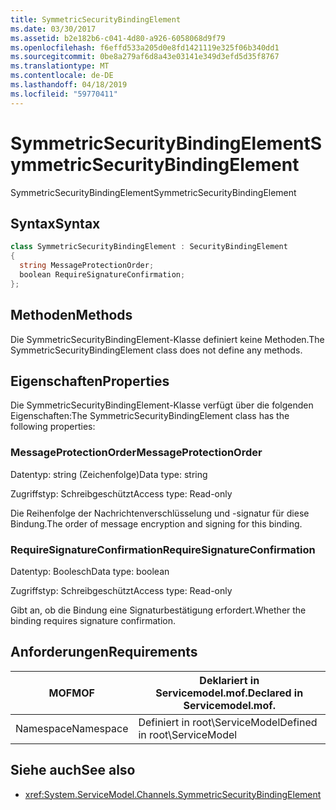 ```yaml
---
title: SymmetricSecurityBindingElement
ms.date: 03/30/2017
ms.assetid: b2e182b6-c041-4d80-a926-6058068d9f79
ms.openlocfilehash: f6effd533a205d0e8fd1421119e325f06b340dd1
ms.sourcegitcommit: 0be8a279af6d8a43e03141e349d3efd5d35f8767
ms.translationtype: MT
ms.contentlocale: de-DE
ms.lasthandoff: 04/18/2019
ms.locfileid: "59770411"
---
```

# <a name="symmetricsecuritybindingelement"></a><span data-ttu-id="fe3e1-102">SymmetricSecurityBindingElement</span><span class="sxs-lookup"><span data-stu-id="fe3e1-102">SymmetricSecurityBindingElement</span></span>
<span data-ttu-id="fe3e1-103">SymmetricSecurityBindingElement</span><span class="sxs-lookup"><span data-stu-id="fe3e1-103">SymmetricSecurityBindingElement</span></span>  
  
## <a name="syntax"></a><span data-ttu-id="fe3e1-104">Syntax</span><span class="sxs-lookup"><span data-stu-id="fe3e1-104">Syntax</span></span>  
  
```csharp
class SymmetricSecurityBindingElement : SecurityBindingElement  
{  
  string MessageProtectionOrder;  
  boolean RequireSignatureConfirmation;  
};  
```  
  
## <a name="methods"></a><span data-ttu-id="fe3e1-105">Methoden</span><span class="sxs-lookup"><span data-stu-id="fe3e1-105">Methods</span></span>  
 <span data-ttu-id="fe3e1-106">Die SymmetricSecurityBindingElement-Klasse definiert keine Methoden.</span><span class="sxs-lookup"><span data-stu-id="fe3e1-106">The SymmetricSecurityBindingElement class does not define any methods.</span></span>  
  
## <a name="properties"></a><span data-ttu-id="fe3e1-107">Eigenschaften</span><span class="sxs-lookup"><span data-stu-id="fe3e1-107">Properties</span></span>  
 <span data-ttu-id="fe3e1-108">Die SymmetricSecurityBindingElement-Klasse verfügt über die folgenden Eigenschaften:</span><span class="sxs-lookup"><span data-stu-id="fe3e1-108">The SymmetricSecurityBindingElement class has the following properties:</span></span>  
  
### <a name="messageprotectionorder"></a><span data-ttu-id="fe3e1-109">MessageProtectionOrder</span><span class="sxs-lookup"><span data-stu-id="fe3e1-109">MessageProtectionOrder</span></span>  
 <span data-ttu-id="fe3e1-110">Datentyp: string (Zeichenfolge)</span><span class="sxs-lookup"><span data-stu-id="fe3e1-110">Data type: string</span></span>  
  
 <span data-ttu-id="fe3e1-111">Zugriffstyp: Schreibgeschützt</span><span class="sxs-lookup"><span data-stu-id="fe3e1-111">Access type: Read-only</span></span>  
  
 <span data-ttu-id="fe3e1-112">Die Reihenfolge der Nachrichtenverschlüsselung und -signatur für diese Bindung.</span><span class="sxs-lookup"><span data-stu-id="fe3e1-112">The order of message encryption and signing for this binding.</span></span>  
  
### <a name="requiresignatureconfirmation"></a><span data-ttu-id="fe3e1-113">RequireSignatureConfirmation</span><span class="sxs-lookup"><span data-stu-id="fe3e1-113">RequireSignatureConfirmation</span></span>  
 <span data-ttu-id="fe3e1-114">Datentyp: Boolesch</span><span class="sxs-lookup"><span data-stu-id="fe3e1-114">Data type: boolean</span></span>  
  
 <span data-ttu-id="fe3e1-115">Zugriffstyp: Schreibgeschützt</span><span class="sxs-lookup"><span data-stu-id="fe3e1-115">Access type: Read-only</span></span>  
  
 <span data-ttu-id="fe3e1-116">Gibt an, ob die Bindung eine Signaturbestätigung erfordert.</span><span class="sxs-lookup"><span data-stu-id="fe3e1-116">Whether the binding requires signature confirmation.</span></span>  
  
## <a name="requirements"></a><span data-ttu-id="fe3e1-117">Anforderungen</span><span class="sxs-lookup"><span data-stu-id="fe3e1-117">Requirements</span></span>  
  
|<span data-ttu-id="fe3e1-118">MOF</span><span class="sxs-lookup"><span data-stu-id="fe3e1-118">MOF</span></span>|<span data-ttu-id="fe3e1-119">Deklariert in Servicemodel.mof.</span><span class="sxs-lookup"><span data-stu-id="fe3e1-119">Declared in Servicemodel.mof.</span></span>|  
|---------|-----------------------------------|  
|<span data-ttu-id="fe3e1-120">Namespace</span><span class="sxs-lookup"><span data-stu-id="fe3e1-120">Namespace</span></span>|<span data-ttu-id="fe3e1-121">Definiert in root\ServiceModel</span><span class="sxs-lookup"><span data-stu-id="fe3e1-121">Defined in root\ServiceModel</span></span>|  
  
## <a name="see-also"></a><span data-ttu-id="fe3e1-122">Siehe auch</span><span class="sxs-lookup"><span data-stu-id="fe3e1-122">See also</span></span>

- <xref:System.ServiceModel.Channels.SymmetricSecurityBindingElement>

